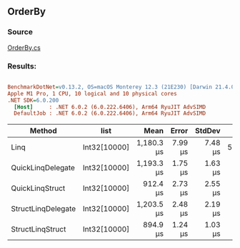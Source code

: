 ﻿## OrderBy

### Source
[OrderBy.cs](../../QuickLinq.Benchmarks/Cases/OrderBy.cs)

### Results:
``` ini

BenchmarkDotNet=v0.13.2, OS=macOS Monterey 12.3 (21E230) [Darwin 21.4.0]
Apple M1 Pro, 1 CPU, 10 logical and 10 physical cores
.NET SDK=6.0.200
  [Host]     : .NET 6.0.2 (6.0.222.6406), Arm64 RyuJIT AdvSIMD
  DefaultJob : .NET 6.0.2 (6.0.222.6406), Arm64 RyuJIT AdvSIMD


```
|             Method |         list |       Mean |   Error |  StdDev |    Gen0 | Allocated |
|------------------- |------------- |-----------:|--------:|--------:|--------:|----------:|
|               Linq | Int32[10000] | 1,180.3 μs | 7.99 μs | 7.48 μs | 54.6875 |  120313 B |
|  QuickLinqDelegate | Int32[10000] | 1,193.3 μs | 1.75 μs | 1.63 μs |       - |       1 B |
|    QuickLinqStruct | Int32[10000] |   912.4 μs | 2.73 μs | 2.55 μs |       - |       1 B |
| StructLinqDelegate | Int32[10000] | 1,203.5 μs | 2.48 μs | 2.19 μs |       - |     346 B |
|   StructLinqStruct | Int32[10000] |   894.9 μs | 1.24 μs | 1.03 μs |       - |     145 B |
